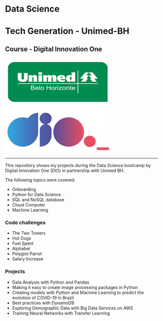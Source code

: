 # Data Science
# Tech Generation - Unimed-BH 

## Course - Digital Innovation One 

<img src="https://github.com/raquelcolares/Data-Science_Unimed-BH_DIO/blob/main/unimed-image.png" width="350" height="160">         <img src="https://github.com/raquelcolares/Data-Science_Unimed-BH_DIO/blob/main/dio%20logo.jpg" width="350" height="150" >

-------

This repository shows my projects during the Data Science bootcamp by Digital Innovation One (DIO) in partnership with Unimed BH.

The following topics were covered:

* Onboarding
* Python for Data Science
* SQL and NoSQL database
* Cloud Computer
* Machine Learning


### Code challenges

* The Two Towers
* Hot Dogs
* Fuel Spent
* Alphabet
* Polyglot Parrot
* Salary Increase


### Projects

* Data Analysis with Python and Pandas
* Making it easy to create image processing packages in Python
* Creating models with Python and Machine Learning to predict the evolution of COVID-19 in Brazil
* Best practices with DynamoDB
* Exploring Demographic Data with Big Data Services on AWS
* Training Neural Networks with Transfer Learning
